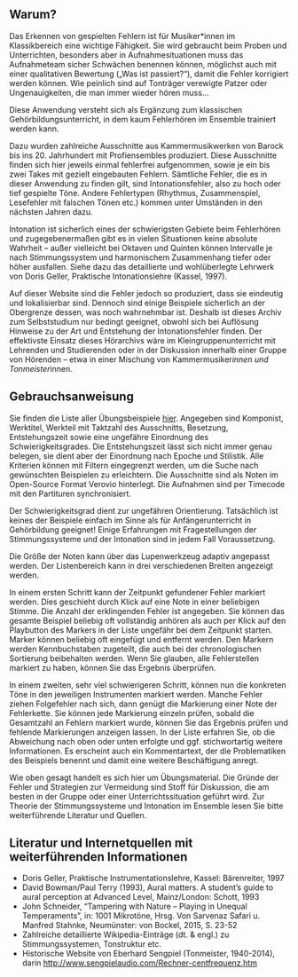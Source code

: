 ## Warum?

Das Erkennen von gespielten Fehlern ist für Musiker*innen im Klassikbereich eine
wichtige Fähigkeit. Sie wird gebraucht beim Proben und Unterrichten, besonders
aber in Aufnahmesituationen muss das Aufnahmeteam sicher Schwächen benennen
können, möglichst auch mit einer qualitativen Bewertung („Was ist passiert?“),
damit die Fehler korrigiert werden können. Wie peinlich sind auf Tonträger
verewigte Patzer oder Ungenauigkeiten, die man immer wieder hören muss…

Diese Anwendung versteht sich als Ergänzung zum klassischen
Gehörbildungsunterricht, in dem kaum Fehlerhören im Ensemble trainiert werden
kann.

Dazu wurden zahlreiche Ausschnitte aus Kammermusikwerken von Barock bis ins 20.
Jahrhundert mit Profiensembles produziert. Diese Ausschnitte finden sich hier
jeweils einmal fehlerfrei aufgenommen, sowie je ein bis zwei Takes mit gezielt
eingebauten Fehlern. Sämtliche Fehler, die es in dieser Anwendung zu finden
gilt, sind Intonationsfehler, also zu hoch oder tief gespielte Töne. Andere
Fehlertypen (Rhythmus, Zusammenspiel, Lesefehler mit falschen Tönen etc.) kommen
unter Umständen in den nächsten Jahren dazu.

Intonation ist sicherlich eines der schwierigsten Gebiete beim Fehlerhören und
zugegebenermaßen gibt es in vielen Situationen keine absolute Wahrheit – außer
vielleicht bei Oktaven und Quinten können Intervalle je nach Stimmungssystem und
harmonischem Zusammenhang tiefer oder höher ausfallen. Siehe dazu das
detaillierte und wohlüberlegte Lehrwerk von Doris Geller, Praktische
Intonationslehre (Kassel, 1997).

Auf dieser Website sind die Fehler jedoch so produziert, dass sie eindeutig und
lokalisierbar sind. Dennoch sind einige Beispiele sicherlich an der Obergrenze
dessen, was noch wahrnehmbar ist. Deshalb ist dieses Archiv zum Selbststudium
nur bedingt geeignet, obwohl sich bei Auflösung Hinweise zu der Art und
Entstehung der Intonationsfehler finden. Der effektivste Einsatz dieses
Hörarchivs wäre im Kleingruppenunterricht mit Lehrenden und Studierenden oder in
der Diskussion innerhalb einer Gruppe von Hörenden – etwa in einer Mischung von
Kammermusiker*innen und Tonmeister*innen.


## Gebrauchsanweisung

Sie finden die Liste aller Übungsbeispiele [hier](/exercises). Angegeben
sind Komponist, Werktitel, Werkteil mit Taktzahl des Ausschnitts, Besetzung,
Entstehungszeit sowie eine ungefähre Einordnung des Schwierigkeitsgrades. Die
Entstehungszeit lässt sich nicht immer genau belegen, sie dient aber der
Einordnung nach Epoche und Stilistik. Alle Kriterien können mit Filtern
eingegrenzt werden, um die Suche nach gewünschten Beispielen zu erleichtern. Die
Ausschnitte sind als Noten im Open-Source Format Verovio hinterlegt. Die
Aufnahmen sind per Timecode mit den Partituren synchronisiert.

Der Schwierigkeitsgrad dient zur ungefähren Orientierung. Tatsächlich ist keines
der Beispiele einfach im Sinne als für Anfängerunterricht in Gehörbildung
geeignet! Einige Erfahrungen mit Fragestellungen der Stimmungssysteme und der
Intonation sind in jedem Fall Voraussetzung.

Die Größe der Noten kann über das Lupenwerkzeug adaptiv angepasst werden. Der
Listenbereich kann in drei verschiedenen Breiten angezeigt werden.

In einem ersten Schritt kann der Zeitpunkt gefundener Fehler markiert werden.
Dies geschieht durch Klick auf eine Note in einer beliebigen Stimme. Die Anzahl
der erklingenden Fehler ist angegeben. Sie können das gesamte Beispiel beliebig
oft vollständig anhören als auch per Klick auf den Playbutton des Markers in der
Liste ungefähr bei dem Zeitpunkt starten. Marker können beliebig oft eingefügt
und entfernt werden. Den Markern werden Kennbuchstaben zugeteilt, die auch bei
der chronologischen Sortierung beibehalten werden. Wenn Sie glauben, alle
Fehlerstellen markiert zu haben, können Sie das Ergebnis überprüfen.

In einem zweiten, sehr viel schwierigeren Schritt, können nun die konkreten Töne
in den jeweiligen Instrumenten markiert werden. Manche Fehler ziehen Folgefehler
nach sich, dann genügt die Markierung einer Note der Fehlerkette. Sie können
jede Markierung einzeln prüfen, sobald die Gesamtzahl an Fehlern markiert wurde,
können Sie das Ergebnis prüfen und fehlende Markierungen anzeigen lassen. In der
Liste erfahren Sie, ob die Abweichung nach oben oder unten erfolgte und ggf.
stichwortartig weitere Informationen. Es erscheint auch ein Kommentartext, der
die Problematiken des Beispiels benennt und damit eine weitere Beschäftigung
anregt.

Wie oben gesagt handelt es sich hier um Übungsmaterial. Die Gründe der Fehler
und Strategien zur Vermeidung sind Stoff für Diskussion, die am besten in der
Gruppe oder einer Unterrichtssituation geführt wird. Zur Theorie der
Stimmungssysteme und Intonation im Ensemble lesen Sie bitte weiterführende
Literatur und Quellen.


## Literatur und Internetquellen mit weiterführenden Informationen

* Doris Geller, Praktische Instrumentationslehre, Kassel: Bärenreiter, 1997
* David Bowman/Paul Terry (1993), Aural matters. A student’s guide to aural
  perception at Advanced Level, Mainz/London: Schott, 1993
* John Schneider, “Tampering with Nature – Playing in Unequal Temperaments”, in:
  1001 Mikrotöne, Hrsg. Von Sarvenaz Safari u. Manfred Stahnke, Neumünster: von
  Bockel, 2015, S. 23-52
* Zahlreiche detaillierte Wikipedia-Einträge (dt. & engl.) zu Stimmungssystemen,
  Tonstruktur etc.
* Historische Website von Eberhard Sengpiel (Tonmeister, 1940-2014), darin
  http://www.sengpielaudio.com/Rechner-centfrequenz.htm
